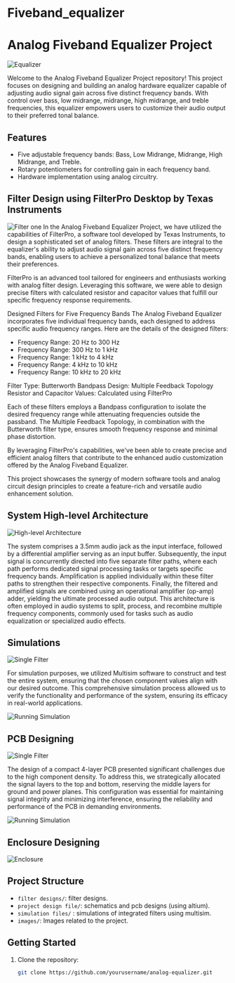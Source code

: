 # Fiveband_equalizer

# Analog Fiveband Equalizer Project

![Equalizer](images/equalizer_image.png)

Welcome to the Analog Fiveband Equalizer Project repository! This project focuses on designing and building an analog hardware equalizer capable of adjusting audio signal gain across five distinct frequency bands. With control over bass, low midrange, midrange, high midrange, and treble frequencies, this equalizer empowers users to customize their audio output to their preferred tonal balance.

## Features

- Five adjustable frequency bands: Bass, Low Midrange, Midrange, High Midrange, and Treble.
- Rotary potentiometers for controlling gain in each frequency band.
- Hardware implementation using analog circuitry.

## Filter Design using FilterPro Desktop by Texas Instruments
![Filter one](images/filter1.png)
In the Analog Fiveband Equalizer Project, we have utilized the capabilities of FilterPro, a software tool developed by Texas Instruments, to design a sophisticated set of analog filters. These filters are integral to the equalizer's ability to adjust audio signal gain across five distinct frequency bands, enabling users to achieve a personalized tonal balance that meets their preferences.

FilterPro is an advanced tool tailored for engineers and enthusiasts working with analog filter design. Leveraging this software, we were able to design precise filters with calculated resistor and capacitor values that fulfill our specific frequency response requirements.

Designed Filters for Five Frequency Bands
The Analog Fiveband Equalizer incorporates five individual frequency bands, each designed to address specific audio frequency ranges. Here are the details of the designed filters:

+ Frequency Range: 20 Hz to 300 Hz
+ Frequency Range: 300 Hz to 1 kHz
+ Frequency Range: 1 kHz to 4 kHz
+ Frequency Range: 4 kHz to 10 kHz
+ Frequency Range: 10 kHz to 20 kHz

Filter Type: Butterworth Bandpass
Design: Multiple Feedback Topology
Resistor and Capacitor Values: Calculated using FilterPro

Each of these filters employs a Bandpass configuration to isolate the desired frequency range while attenuating frequencies outside the passband. The Multiple Feedback Topology, in combination with the Butterworth filter type, ensures smooth frequency response and minimal phase distortion.

By leveraging FilterPro's capabilities, we've been able to create precise and efficient analog filters that contribute to the enhanced audio customization offered by the Analog Fiveband Equalizer.

This project showcases the synergy of modern software tools and analog circuit design principles to create a feature-rich and versatile audio enhancement solution.

## System High-level Architecture
![High-level Architecture](images/highlevel_architecture.png)

The system comprises a 3.5mm audio jack as the input interface, followed by a differential amplifier serving as an input buffer. Subsequently, the input signal is concurrently directed into five separate filter paths, where each path performs dedicated signal processing tasks or targets specific frequency bands. Amplification is applied individually within these filter paths to strengthen their respective components. Finally, the filtered and amplified signals are combined using an operational amplifier (op-amp) adder, yielding the ultimate processed audio output. This architecture is often employed in audio systems to split, process, and recombine multiple frequency components, commonly used for tasks such as audio equalization or specialized audio effects.

## Simulations
![Single Filter](images/simulation_single_filter.png)

For simulation purposes, we utilized Multisim software to construct and test the entire system, ensuring that the chosen component values align with our desired outcome. This comprehensive simulation process allowed us to verify the functionality and performance of the system, ensuring its efficacy in real-world applications.

![Running Simulation](images/running_simulation.png)

## PCB Designing
![Single Filter](images/pcb_design.png)

The design of a compact 4-layer PCB presented significant challenges due to the high component density. To address this, we strategically allocated the signal layers to the top and bottom, reserving the middle layers for ground and power planes. This configuration was essential for maintaining signal integrity and minimizing interference, ensuring the reliability and performance of the PCB in demanding environments.

![Running Simulation](images/4-layers.png)

## Enclosure Designing
![Enclosure](images/enclosure.png)

## Project Structure

- `filter designs/`: filter designs.
- `project design file/`: schematics and pcb designs (using altium).
- `simulation files/` : simulations of integrated filters using multisim.
- `images/`: Images related to the project.

## Getting Started

1. Clone the repository:

   ```sh
   git clone https://github.com/yourusername/analog-equalizer.git
